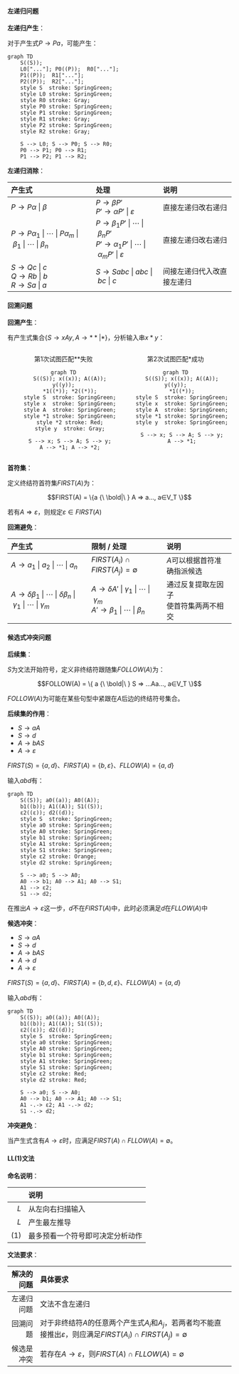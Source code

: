 
#### 左递归问题

**左递归产生**：

对于产生式$P → Pa$，可能产生：

```mermaid
graph TD
    S((S));
    L0["..."]; P0((P));  R0["..."];
    P1((P));  R1["..."];
    P2((P));  R2["..."];
    style S  stroke: SpringGreen;
    style L0 stroke: SpringGreen;
    style R0 stroke: Gray;
    style P0 stroke: SpringGreen;
    style P1 stroke: SpringGreen;
    style R1 stroke: Gray;
    style P2 stroke: SpringGreen;
    style R2 stroke: Gray;

    S --> L0; S --> P0; S --> R0;
    P0 --> P1; P0 --> R1;
    P1 --> P2; P1 --> R2;
```

**左递归消除**：

| 产生式                                                       | 处理                                                         | 说明           |
| :----------------------------------------------------------- | :----------------------------------------------------------- | :------------- |
| $P → Pα {\ \vert\ } β$                                       | $P → βP'$<br>$P'→αP' {\ \vert\ } ε$                          | 直接左递归改右递归 |
| $P → Pα_1 {\ \vert\ } \cdots {\ \vert\ } Pα_m {\ \vert\ } β_1 {\ \vert\ } \cdots {\ \vert\ } β_n$ | $P → β_1P' {\ \vert\ } \cdots {\ \vert\ } β_nP'$<br>$P' → α_1P' {\ \vert\ } \cdots {\ \vert\ } α_mP' {\ \vert\ } ε$ | 直接左递归改右递归 |
| $S → Qc {\ \vert\ } c$<br>$Q → Rb {\ \vert\ } b$<br>$R → Sa {\ \vert\ } a$ | $S → Sabc {\ \vert\ } abc {\ \vert\ } bc {\ \vert\ } c$ | 间接左递归代入改直接左递归 |

#### 回溯问题

**回溯产生**：

有产生式集合$\{ S → xAy, A → ** | * \}$，分析输入串$x * y$：

<div style="display: flex; flex-direction: row; text-align: center"><div>

第1次试图匹配$**$失败

```mermaid
graph TD
    S((S)); x((x)); A((A));  y((y));
    *1((*)); *2((*));
    style S  stroke: SpringGreen;
    style x  stroke: SpringGreen;
    style A  stroke: SpringGreen;
    style *1 stroke: SpringGreen;
    style *2 stroke: Red;
    style y  stroke: Gray;

    S --> x; S --> A; S --> y;
    A --> *1; A --> *2;
```
</div><div>

第2次试图匹配$*$成功

```mermaid
graph TD
    S((S)); x((x)); A((A));  y((y));
    *1((*));
    style S  stroke: SpringGreen;
    style x  stroke: SpringGreen;
    style A  stroke: SpringGreen;
    style *1 stroke: SpringGreen;
    style y  stroke: SpringGreen;

    S --> x; S --> A; S --> y;
    A --> *1;
```
</div></div>

<!-- End Row Mermaid -->

**首符集**：

定义终结符首符集$FIRST(A)$为：

$$FIRST(A) = \{a {\ \bold|\ } A ⇒ a..., a∈V_T \}$$

若有$A⇒ε$，则规定$ε∈FIRST(A)$

**回溯避免**：

| 产生式                                                       | 限制 / 处理                                                  | 说明                                     |
| :----------------------------------------------------------- | :----------------------------------------------------------- | :--------------------------------------- |
| $A → a_1 {\ \vert\ } a_2 {\ \vert\ } \cdots {\ \vert\ } a_n$ | $FIRST(A_i) ∩ FIRST(A_j) = \emptyset$                        | $A$可以根据首符准确指派候选        |
| $A → δβ_1 {\ \vert\ } \cdots {\ \vert\ } δβ_n {\ \vert\ } γ_1 {\ \vert\ } \cdots {\ \vert\ } γ_m$ | $A → δA' {\ \vert\ } γ_1 {\ \vert\ } \cdots {\ \vert\ } γ_m$<br/>$A' → β_1 {\ \vert\ } \cdots {\ \vert\ } β_n$ | 通过反复提取左因子<br>使首符集两两不相交 |

#### 候选式冲突问题

**后续集**：

$S$为文法开始符号，定义非终结符跟随集$FOLLOW(A)$为：

$$FOLLOW(A) = \{ a {\ \bold|\ } S ⇒ ...Aa..., a∈V_T \}$$

$FOLLOW(A)$为可能在某些句型中紧跟在$A$后边的终结符号集合。

**后续集的作用**：

- $S → aA$
- $S → d$
- $A → bAS$
- $A → ε$

$FIRST(S) = \{ a, d \}$、$FIRST(A) = \{ b, ε \}$、$FLLOW(A) = \{ a, d \}$

输入$abd$有：

```mermaid
graph TD
    S((S)); a0((a)); A0((A));
    b1((b)); A1((A)); S1((S));
    ε2((ε)); d2((d));
    style S  stroke: SpringGreen;
    style a0 stroke: SpringGreen;
    style A0 stroke: SpringGreen;
    style b1 stroke: SpringGreen;
    style A1 stroke: SpringGreen;
    style S1 stroke: SpringGreen;
    style ε2 stroke: Orange;
    style d2 stroke: SpringGreen;

    S --> a0; S --> A0;
    A0 --> b1; A0 --> A1; A0 --> S1;
    A1 --> ε2;
    S1 --> d2;
```

在推出$A → ε$这一步，$d$不在$FIRST(A)$中，此时必须满足$d$在$FLLOW(A)$中

**候选冲突**：

- $S → aA$
- $S → d$
- $A → bAS$
- $A → d$
- $A → ε$

$FIRST(S) = \{ a, d \}$、$FIRST(A) = \{ b, d, ε \}$、$FLLOW(A) = \{ a, d \}$

输入$abd$有：

```mermaid
graph TD
    S((S)); a0((a)); A0((A));
    b1((b)); A1((A)); S1((S));
    ε2((ε)); d2((d));
    style S  stroke: SpringGreen;
    style a0 stroke: SpringGreen;
    style A0 stroke: SpringGreen;
    style b1 stroke: SpringGreen;
    style A1 stroke: SpringGreen;
    style S1 stroke: SpringGreen;
    style ε2 stroke: Red;
    style d2 stroke: Red;

    S --> a0; S --> A0;
    A0 --> b1; A0 --> A1; A0 --> S1;
    A1 -.-> ε2; A1 -.-> d2;
    S1 -.-> d2;
```

**冲突避免**：

当产生式含有$A → ε$时，应满足$FIRST(A) ∩ FLLOW(A) = \emptyset$。

#### LL(1)文法

**命名说明**：

|       | 说明                             |
| ----: | :------------------------------- |
|   $L$ | 从左向右扫描输入                 |
|   $L$ | 产生最左推导                     |
| $(1)$ | 最多预看一个符号即可决定分析动作 |

**文法要求**：

| 解决的问题 | 具体要求                                                     |
| ---------: | :----------------------------------------------------------- |
| 左递归问题 | 文法不含左递归                                               |
|   回溯问题 | 对于非终结符$A$的任意两个产生式$A_i$和$A_j$，若两者均不能直接推出$ε$，则应满足$FIRST(A_i) ∩ FIRST(A_j) = \emptyset$ |
| 候选是冲突 | 若存在$A → ε$，则$FIRST(A) ∩ FLLOW(A) = \emptyset$           |
